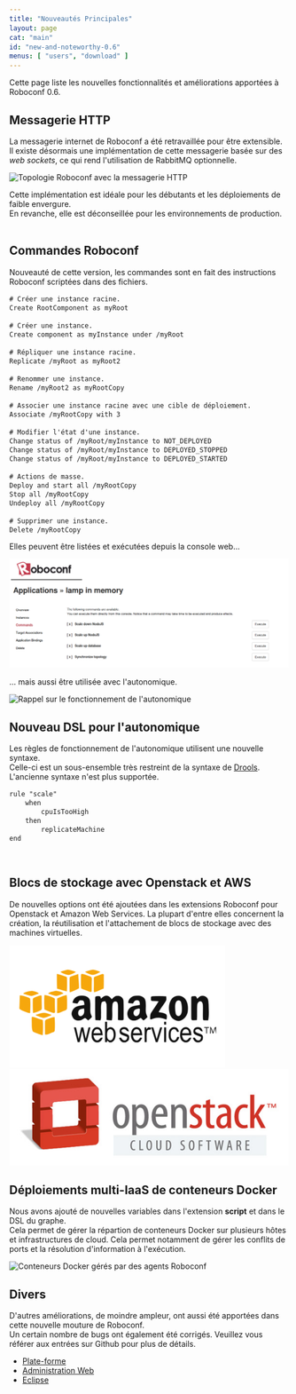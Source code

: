 ```yaml
---
title: "Nouveautés Principales"
layout: page
cat: "main"
id: "new-and-noteworthy-0.6"
menus: [ "users", "download" ]
---
```


Cette page liste les nouvelles fonctionnalités et améliorations apportées à Roboconf 0.6.


## Messagerie HTTP

La messagerie internet de Roboconf a été retravaillée pour être extensible.  
Il existe désormais une implémentation de cette messagerie basée sur des *web sockets*, ce qui rend
l'utilisation de RabbitMQ optionnelle.

<img src="/resources/img/nn-0.6-http-messaging.png" alt="Topologie Roboconf avec la messagerie HTTP" class="gs" />

Cette implémentation est idéale pour les débutants et les déploiements de faible envergure.  
En revanche, elle est déconseillée pour les environnements de production.
<br /><br />


## Commandes Roboconf

Nouveauté de cette version, les commandes sont en fait des instructions
Roboconf scriptées dans des fichiers.

<pre><code class="language-roboconf-commands"># Créer une instance racine.
Create RootComponent as myRoot

# Créer une instance.
Create component as myInstance under /myRoot

# Répliquer une instance racine.
Replicate /myRoot as myRoot2

# Renommer une instance.
Rename /myRoot2 as myRootCopy

# Associer une instance racine avec une cible de déploiement.
Associate /myRootCopy with 3

# Modifier l'état d'une instance.
Change status of /myRoot/myInstance to NOT_DEPLOYED
Change status of /myRoot/myInstance to DEPLOYED_STOPPED
Change status of /myRoot/myInstance to DEPLOYED_STARTED

# Actions de masse.
Deploy and start all /myRootCopy
Stop all /myRootCopy
Undeploy all /myRootCopy

# Supprimer une instance.
Delete /myRootCopy
</code></pre>

Elles peuvent être listées et exécutées depuis la console web...

<img src="/resources/img/nn-0.6-commands-in-the-web-console.png" alt="Listing de commandes Roboconf depuis la console web" class="gs" />

... mais aussi être utilisée avec l'autonomique.

<img src="/resources/img/autonomic-diagram.png" alt="Rappel sur le fonctionnement de l'autonomique" class="gs" />
<br />


## Nouveau DSL pour l'autonomique

Les règles de fonctionnement de l'autonomique utilisent une nouvelle syntaxe.  
Celle-ci est un sous-ensemble très restreint de la syntaxe de [Drools](http://www.drools.org/).
L'ancienne syntaxe n'est plus supportée.

<pre><code class="language-roboconf-rules">rule "scale"
	when
		cpuIsTooHigh
	then
		replicateMachine
end
</code></pre>
<br />


## Blocs de stockage avec Openstack et AWS

De nouvelles options ont été ajoutées dans les extensions Roboconf pour Openstack et
Amazon Web Services. La plupart d'entre elles concernent la création, la réutilisation et l'attachement
de blocs de stockage avec des machines virtuelles.

<img src="/resources/img/aws.png" alt="Logo d'AWS" class="gs" /><br />
<img src="/resources/img/openstack.jpg" alt="Logo d'Openstack" class="gs" />
<br />


## Déploiements multi-IaaS de conteneurs Docker

Nous avons ajouté de nouvelles variables dans l'extension **script** et dans le DSL du graphe.  
Cela permet de gérer la répartion de conteneurs Docker sur plusieurs hôtes et infrastructures de cloud.
Cela permet notamment de gérer les conflits de ports et la résolution d'information à l'exécution.

<img src="/resources/img/docker-containers-managed-by-agents.png" alt="Conteneurs Docker gérés par des agents Roboconf" class="gs" />
<br />


## Divers

D'autres améliorations, de moindre ampleur, ont aussi été apportées dans cette nouvelle mouture de Roboconf.  
Un certain nombre de bugs ont également été corrigés. Veuillez vous référer aux entrées sur Github pour plus de détails.

* [Plate-forme](https://github.com/roboconf/roboconf-platform/issues?utf8=%E2%9C%93&q=milestone%3A0.6)
* [Administration Web](https://github.com/roboconf/roboconf-web-administration/issues?utf8=%E2%9C%93&q=milestone%3A0.6)
* [Eclipse](https://github.com/roboconf/roboconf-eclipse/issues?q=milestone%3A0.6)

